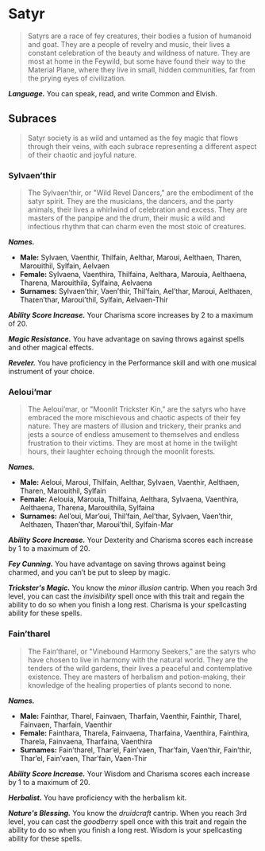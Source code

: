 # Satyr

> Satyrs are a race of fey creatures, their bodies a fusion of humanoid and goat. They are a people of revelry and music, their lives a constant celebration of the beauty and wildness of nature. They are most at home in the Feywild, but some have found their way to the Material Plane, where they live in small, hidden communities, far from the prying eyes of civilization.

***Language.*** You can speak, read, and write Common and Elvish.

## Subraces

> Satyr society is as wild and untamed as the fey magic that flows through their veins, with each subrace representing a different aspect of their chaotic and joyful nature.

### Sylvaen’thir

> The Sylvaen’thir, or "Wild Revel Dancers," are the embodiment of the satyr spirit. They are the musicians, the dancers, and the party animals, their lives a whirlwind of celebration and excess. They are masters of the panpipe and the drum, their music a wild and infectious rhythm that can charm even the most stoic of creatures.

***Names.***
*   **Male:** Sylvaen, Vaenthir, Thilfain, Aelthar, Maroʊi, Aelthaen, Tharen, Maroʊithil, Sylfain, Aelvaen
*   **Female:** Sylvaena, Vaenthira, Thilfaina, Aelthara, Maroʊia, Aelthaena, Tharena, Maroʊithila, Sylfaina, Aelvaena
*   **Surnames:** Sylvaen’thir, Vaen’thir, Thil’fain, Ael’thar, Maroʊi, Aelthaɪen, Thaɪen’thar, Maroʊi’thil, Sylfain, Aelvaen-Thir

***Ability Score Increase.*** Your Charisma score increases by 2 to a maximum of 20.

***Magic Resistance.*** You have advantage on saving throws against spells and other magical effects.

***Reveler.*** You have proficiency in the Performance skill and with one musical instrument of your choice.

### Aeloʊi’mar

> The Aeloʊi’mar, or "Moonlit Trickster Kin," are the satyrs who have embraced the more mischievous and chaotic aspects of their fey nature. They are masters of illusion and trickery, their pranks and jests a source of endless amusement to themselves and endless frustration to their victims. They are most at home in the twilight hours, their laughter echoing through the moonlit forests.

***Names.***
*   **Male:** Aeloʊi, Maroʊi, Thilfain, Aelthar, Sylvaen, Vaenthir, Aelthaen, Tharen, Maroʊithil, Sylfain
*   **Female:** Aeloʊia, Maroʊia, Thilfaina, Aelthara, Sylvaena, Vaenthira, Aelthaena, Tharena, Maroʊithila, Sylfaina
*   **Surnames:** Ael’oʊi, Mar’oʊi, Thil’fain, Ael’thar, Sylvaen, Vaen’thir, Aelthaɪen, Thaɪen’thar, Maroʊi’thil, Sylfain-Mar

***Ability Score Increase.*** Your Dexterity and Charisma scores each increase by 1 to a maximum of 20.

***Fey Cunning.*** You have advantage on saving throws against being charmed, and you can’t be put to sleep by magic.

***Trickster's Magic.*** You know the *minor illusion* cantrip. When you reach 3rd level, you can cast the *invisibility* spell once with this trait and regain the ability to do so when you finish a long rest. Charisma is your spellcasting ability for these spells.

### Fain’tharel

> The Fain’tharel, or "Vinebound Harmony Seekers," are the satyrs who have chosen to live in harmony with the natural world. They are the tenders of the wild gardens, their lives a peaceful and contemplative existence. They are masters of herbalism and potion-making, their knowledge of the healing properties of plants second to none.

***Names.***
*   **Male:** Fainthar, Tharel, Fainvaen, Tharfain, Vaenthir, Fainthir, Tharel, Fainvaen, Tharfain, Vaenthir
*   **Female:** Fainthara, Tharela, Fainvaena, Tharfaina, Vaenthira, Fainthira, Tharela, Fainvaena, Tharfaina, Vaenthira
*   **Surnames:** Fain’tharel, Thar’el, Fain’vaen, Thar’fain, Vaen’thir, Fain’thir, Thar’el, Fain’vaen, Thar’fain, Vaen-Thir

***Ability Score Increase.*** Your Wisdom and Charisma scores each increase by 1 to a maximum of 20.

***Herbalist.*** You have proficiency with the herbalism kit.

***Nature's Blessing.*** You know the *druidcraft* cantrip. When you reach 3rd level, you can cast the *goodberry* spell once with this trait and regain the ability to do so when you finish a long rest. Wisdom is your spellcasting ability for these spells.
